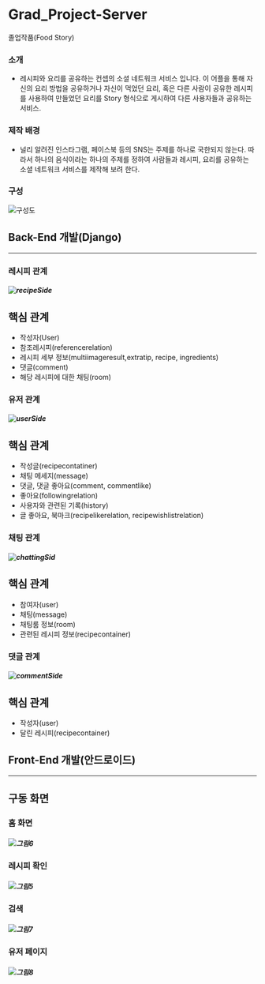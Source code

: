 # Grad_Project-Server
졸업작품(Food Story)


### 소개
 + 레시피와 요리를 공유하는 컨셉의 소셜 네트워크 서비스 입니다. 이 어플을 통해 자신의 요리 방법을 공유하거나 자신이 먹었던 요리, 혹은 다른 사람이 공유한 레시피를 사용하여 만들었던 요리를 Story 형식으로 게시하여 다른 사용자들과 공유하는 서비스.


### 제작 배경
 + 널리 알려진 인스타그램, 페이스북 등의 SNS는 주제를 하나로 국한되지 않는다. 따라서 하나의 음식이라는 하나의 주제를 정하여 사람들과 레시피, 요리를 공유하는 소셜 네트워크 서비스를 제작해 보려 한다.

 ### 구성
  ![구성도](https://user-images.githubusercontent.com/13701383/120916983-b61c8700-c6e7-11eb-8cca-df8b9d3cf6e5.png)


## **Back-End 개발(Django)**
----



### 레시피 관계
 
##### ![recipeSide](https://user-images.githubusercontent.com/13701383/120921214-92643b80-c6fd-11eb-811e-a63b52729395.png)
## 핵심 관계
 + 작성자(User)
 + 참조레시피(referencerelation)
 + 레시피 세부 정보(multiimageresult,extratip, recipe, ingredients)
 + 댓글(comment)
 + 해당 레시피에 대한 채팅(room)

### 유저 관계
##### ![userSide](https://user-images.githubusercontent.com/13701383/120921217-93956880-c6fd-11eb-8153-d33da965a6e2.png)
## 핵심 관계
+ 작성글(recipecontatiner)
+ 채팅 메세지(message)
+ 댓글, 댓글 좋아요(comment, commentlike)
+ 좋아요(followingrelation)
+ 사용자와 관련된 기록(history)
+ 글 좋아요, 북마크(recipelikerelation, recipewishlistrelation)

### 채팅 관계
##### ![chattingSid](https://user-images.githubusercontent.com/13701383/120921219-94c69580-c6fd-11eb-8cae-7be024bb6e4f.png)
## 핵심 관계
+ 참여자(user)
+ 채팅(message)
+ 채팅룸 정보(room)
+ 관련된 레시피 정보(recipecontainer)

### 댓글 관계
##### ![commentSide](https://user-images.githubusercontent.com/13701383/120921221-955f2c00-c6fd-11eb-9dc9-80b4354ffbe5.png)
## 핵심 관계
+ 작성자(user)
+ 달린 레시피(recipecontainer)


## **Front-End 개발(안드로이드)**
---

## 구동 화면


### 홈 화면
##### ![그림6](https://user-images.githubusercontent.com/13701383/120918071-78226180-c6ed-11eb-8c9e-0cd63394adcc.png)


### 레시피 확인
##### ![그림5](https://user-images.githubusercontent.com/13701383/120918014-32659900-c6ed-11eb-9f7e-dd838e1be52f.png)


### 검색
##### ![그림7](https://user-images.githubusercontent.com/13701383/120918074-7a84bb80-c6ed-11eb-8811-59ac8414f000.png)


### 유저 페이지
##### ![그림8](https://user-images.githubusercontent.com/13701383/120918075-7b1d5200-c6ed-11eb-8699-791f3f6ab05a.png)
